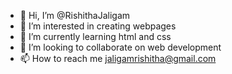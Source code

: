 - 👋 Hi, I’m @RishithaJaligam
- 👀 I’m interested in creating webpages
- 🌱 I’m currently learning html and css
- 💞️ I’m looking to collaborate on web development
- 📫 How to reach me jaligamrishitha@gmail.com

<!---
RishithaJaligam/RishithaJaligam is a ✨ special ✨ repository because its `README.md` (this file) appears on your GitHub profile.
You can click the Preview link to take a look at your changes.
--->
